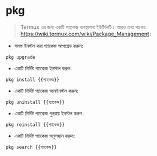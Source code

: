 # pkg

> Termux এর জন্য একটি প্যাকেজ ব্যবস্থাপনা ইউটিলিটি।
> আরও তথ্য পাবেন: <https://wiki.termux.com/wiki/Package_Management>।

- সমস্ত ইনস্টল করা প্যাকেজ আপগ্রেড করুন:

`pkg upgrade`

- একটি নির্দিষ্ট প্যাকেজ ইনস্টল করুন:

`pkg install {{প্যাকেজ}}`

- একটি নির্দিষ্ট প্যাকেজ আনইনস্টল করুন:

`pkg uninstall {{প্যাকেজ}}`

- একটি নির্দিষ্ট প্যাকেজ পুনরায় ইনস্টল করুন:

`pkg reinstall {{প্যাকেজ}}`

- একটি নির্দিষ্ট প্যাকেজ অনুসন্ধান করুন:

`pkg search {{প্যাকেজ}}`
